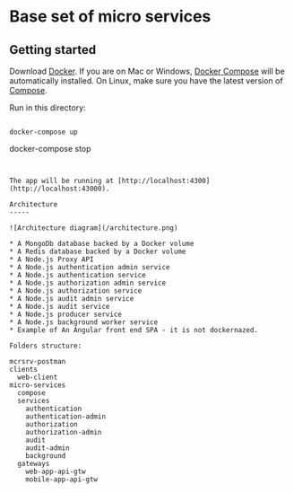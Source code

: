 Base set of micro services
=========

Getting started
---------------

Download [Docker](https://www.docker.com/products/overview). If you are on Mac or Windows, [Docker Compose](https://docs.docker.com/compose) will be automatically installed. On Linux, make sure you have the latest version of [Compose](https://docs.docker.com/compose/install/).

Run in this directory:
```

docker-compose up
```

docker-compose stop
```


The app will be running at [http://localhost:4300](http://localhost:43000).

Architecture
-----

![Architecture diagram](/architecture.png)

* A MongoDb database backed by a Docker volume
* A Redis database backed by a Docker volume
* A Node.js Proxy API
* A Node.js authentication admin service
* A Node.js authentication service
* A Node.js authorization admin service
* A Node.js authorization service
* A Node.js audit admin service
* A Node.js audit service
* A Node.js producer service
* A Node.js background worker service
* Example of An Angular front end SPA - it is not dockernazed.

Folders structure:

mcrsrv-postman
clients
  web-client
micro-services
  compose
  services
    authentication
    authentication-admin
    authorization
    authorization-admin
    audit
    audit-admin
    background
  gateways  
    web-app-api-gtw
    mobile-app-api-gtw
